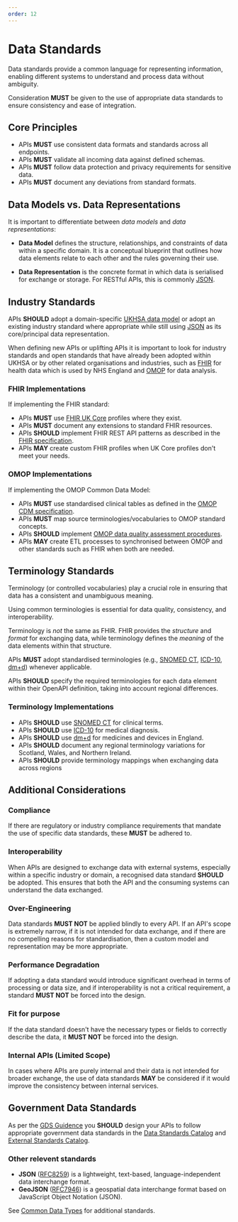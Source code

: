 ```yaml
---
order: 12
---
```

# Data Standards

Data standards provide a common language for representing information, enabling different systems to understand and process data without ambiguity.

Consideration **MUST** be given to the use of appropriate data standards to ensure consistency and ease of integration.

## Core Principles

- APIs **MUST** use consistent data formats and standards across all endpoints.
- APIs **MUST** validate all incoming data against defined schemas.
- APIs **MUST** follow data protection and privacy requirements for sensitive data.
- APIs **MUST** document any deviations from standard formats.

## Data Models vs. Data Representations

It is important to differentiate between *data models* and *data representations*:

- **Data Model** defines the structure, relationships, and constraints of data within a specific domain. It is a conceptual blueprint that outlines how data elements relate to each other and the rules governing their use.

- **Data Representation** is the concrete format in which data is serialised for exchange or storage. For RESTful APIs, this is commonly [JSON][json].

## Industry Standards

APIs **SHOULD** adopt a domain-specific [UKHSA data model](https://confluence.collab.test-and-trace.nhs.uk/display/TCFPP/Logical+Data+Model) or adopt an existing industry standard where appropriate while still using [JSON][json] as its core/principal data representation.

When defining new APIs or uplifting APIs it is important to look for industry standards and open standards that have already been adopted within UKHSA or by other related organisations and industries, such as [FHIR][fhir] for health data which is used by NHS England and [OMOP][omop] for data analysis.

### FHIR Implementations

If implementing the FHIR standard:

- APIs **MUST** use [FHIR UK Core][fhir-uk-core] profiles where they exist.
- APIs **MUST** document any extensions to standard FHIR resources.
- APIs  **SHOULD** implement FHIR REST API patterns as described in the [FHIR specification][fhir-restful].
- APIs **MAY** create custom FHIR profiles when UK Core profiles don't meet your needs.

### OMOP Implementations

If implementing the OMOP Common Data Model:

- APIs **MUST** use standardised clinical tables as defined in the [OMOP CDM specification][omop].
- APIs **MUST** map source terminologies/vocabularies to OMOP standard concepts.
- APIs **SHOULD** implement [OMOP data quality assessment procedures][omop-dqd].
- APIs **MAY** create ETL processes to synchronised between OMOP and other standards such as FHIR when both are needed.

## Terminology Standards

Terminology (or controlled vocabularies) play a crucial role in ensuring that data has a consistent and unambiguous meaning.

Using common terminologies is essential for data quality, consistency, and interoperability.

Terminology is *not* the same as FHIR. FHIR provides the *structure* and *format* for exchanging data, while terminology defines the *meaning* of the data elements within that structure.

APIs **MUST** adopt standardised terminologies (e.g., [SNOMED CT][snomed-ct-uk-ed], [ICD-10][icd-10-5e], [dm+d][dmd]) whenever applicable.

APIs **SHOULD** specify the required terminologies for each data element within their OpenAPI definition, taking into account regional differences.

### Terminology Implementations

- APIs **SHOULD** use [SNOMED CT][snomed-ct-uk-ed] for clinical terms.
- APIs **SHOULD** use [ICD-10][icd-10-5e] for medical diagnosis.
- APIs **SHOULD** use [dm+d][dmd] for medicines and devices in England.
- APIs **SHOULD** document any regional terminology variations for Scotland, Wales, and Northern Ireland.
- APIs **SHOULD** provide terminology mappings when exchanging data across regions

## Additional Considerations

### Compliance

If there are regulatory or industry compliance requirements that mandate the use of specific data standards, these **MUST** be adhered to.

### Interoperability

When APIs are designed to exchange data with external systems, especially within a specific industry or domain, a recognised data standard **SHOULD** be adopted. This ensures that both the API and the consuming systems can understand the data exchanged.

### Over-Engineering

Data standards **MUST NOT** be applied blindly to every API. If an API's scope is extremely narrow, if it is not intended for data exchange, and if there are no compelling reasons for standardisation, then a custom model and representation may be more appropriate.

### Performance Degradation

If adopting a data standard would introduce significant overhead in terms of processing or data size, and if interoperability is not a critical requirement, a standard **MUST NOT** be forced into the design.

### Fit for purpose

If the data standard doesn't have the necessary types or fields to correctly describe the data, it **MUST NOT** be forced into the design.

### Internal APIs (Limited Scope)

In cases where APIs are purely internal and their data is not intended for broader exchange, the use of data standards **MAY** be considered if it would improve the consistency between internal services.

## Government Data Standards

As per the [GDS Guidence][gds-guidence] you **SHOULD** design your APIs to follow appropriate government data standards in the [Data Standards Catalog][gds-dsc] and [External Standards Catalog][gds-esc].

### Other relevent standards

- **JSON** ([RFC8259][json]) is a lightweight, text-based,
   language-independent data interchange format.
- **GeoJSON** ([RFC7946][geo-json]) is a geospatial data interchange format based on JavaScript Object Notation (JSON).

See [Common Data Types](./common-data-types.md) for additional standards.

[fhir]:https://hl7.org/fhir/
[fhir-restful]:https://hl7.org/fhir/http.html
[fhir-uk-core]:https://digital.nhs.uk/services/fhir-uk-core
[omop]:https://ohdsi.github.io/CommonDataModel/
[omop-dqd]:https://ohdsi.github.io/DataQualityDashboard/
[snomed-ct-uk-ed]:https://digital.nhs.uk/services/terminology-and-classifications/snomed-ct
[icd-10-5e]:https://classbrowser.nhs.uk/#/book/ICD-10-5TH-Edition
[dmd]:https://www.nhsbsa.nhs.uk/pharmacies-gp-practices-and-appliance-contractors/dictionary-medicines-and-devices-dmd
[gds-guidence]:https://www.gov.uk/guidance/gds-api-technical-and-data-standards#follow-the-technology-code-of-practice-and-other-standards
[gds-dsc]:https://alphagov.github.io/data-standards-authority/standards/
[gds-esc]: https://alphagov.github.io/data-standards-authority/standards/external-standards
[json]:https://datatracker.ietf.org/doc/html/rfc8259
[geo-json]:https://datatracker.ietf.org/doc/html/rfc7946
